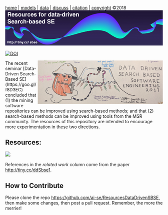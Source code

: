 
[home](http://tiny.cc/sbse) |
[models](xx) |
[data](xx) |
[discuss](https://github.com/ai-se/ResourcesDataDrivenSBSE/issues) |
[citation](CITATION.md) |
[copyright](https://github.com/ai-se/ResourcesDataDrivenSBSE/blob/master/LICENSE.md) &copy;2018 
<br>
[<img width=900 src="img/banner.png">](http://tiny.cc/sbse)<br> 


 [![DOI](https://zenodo.org/badge/116411075.svg)](https://zenodo.org/badge/latestdoi/116411075)


<img width=400 align=right src="img/ddsbse17.png">
The recent seminar
[Data-Driven Search-Based SE](https://goo.gl/f8D3EC)  
concluded that 
(1) the  mining software repositories can be improved using search-based methods; and that (2) search-based methods can be improved using
  tools from the MSR community. The resources of this
  repository are intended to encourage more experimentation
  in these two directions.


## Resources:

![](https://github.com/ai-se/ResourceDataDrivenSBSE/raw/master/img/image0.png)

References in the _related work_ column come from the paper http://tiny.cc/ddSbse1.

## How to Contribute

Please clone the repo https://github.com/ai-se/ResourcesDataDrivenSBSE, then make
 some changes, then post a pull request. Remember, the more the merrier!
